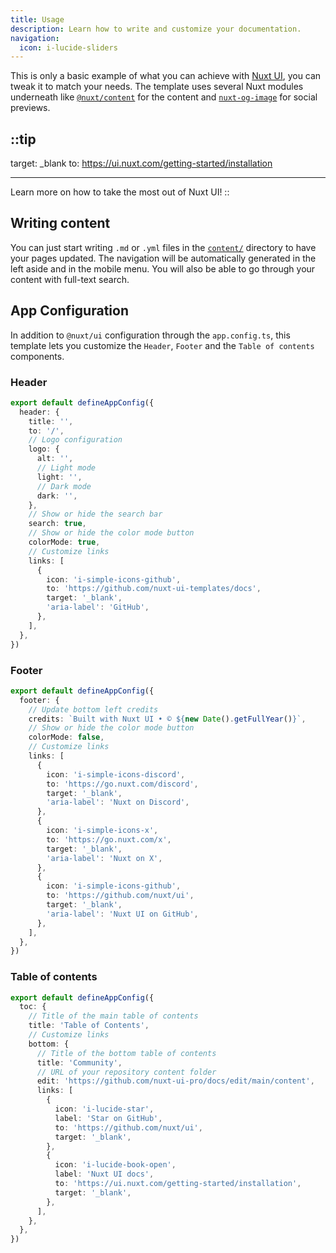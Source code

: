 ```yaml
---
title: Usage
description: Learn how to write and customize your documentation.
navigation:
  icon: i-lucide-sliders
---
```


This is only a basic example of what you can achieve with [Nuxt UI](https://ui.nuxt.com), you can tweak it to match your needs. The template uses several Nuxt modules underneath like [`@nuxt/content`](https://content.nuxt.com) for the content and [`nuxt-og-image`](https://nuxtseo.com/og-image/getting-started/installation) for social previews.

## ::tip

target: \_blank
to: https://ui.nuxt.com/getting-started/installation

---

Learn more on how to take the most out of Nuxt UI!
::

## Writing content

You can just start writing `.md` or `.yml` files in the [`content/`](https://content.nuxt.com/usage/content-directory) directory to have your pages updated. The navigation will be automatically generated in the left aside and in the mobile menu. You will also be able to go through your content with full-text search.

## App Configuration

In addition to `@nuxt/ui` configuration through the `app.config.ts`, this template lets you customize the `Header`, `Footer` and the `Table of contents` components.

### Header

```ts [app.config.ts]
export default defineAppConfig({
  header: {
    title: '',
    to: '/',
    // Logo configuration
    logo: {
      alt: '',
      // Light mode
      light: '',
      // Dark mode
      dark: '',
    },
    // Show or hide the search bar
    search: true,
    // Show or hide the color mode button
    colorMode: true,
    // Customize links
    links: [
      {
        icon: 'i-simple-icons-github',
        to: 'https://github.com/nuxt-ui-templates/docs',
        target: '_blank',
        'aria-label': 'GitHub',
      },
    ],
  },
})
```

### Footer

```ts [app.config.ts]
export default defineAppConfig({
  footer: {
    // Update bottom left credits
    credits: `Built with Nuxt UI • © ${new Date().getFullYear()}`,
    // Show or hide the color mode button
    colorMode: false,
    // Customize links
    links: [
      {
        icon: 'i-simple-icons-discord',
        to: 'https://go.nuxt.com/discord',
        target: '_blank',
        'aria-label': 'Nuxt on Discord',
      },
      {
        icon: 'i-simple-icons-x',
        to: 'https://go.nuxt.com/x',
        target: '_blank',
        'aria-label': 'Nuxt on X',
      },
      {
        icon: 'i-simple-icons-github',
        to: 'https://github.com/nuxt/ui',
        target: '_blank',
        'aria-label': 'Nuxt UI on GitHub',
      },
    ],
  },
})
```

### Table of contents

```ts [app.config.ts]
export default defineAppConfig({
  toc: {
    // Title of the main table of contents
    title: 'Table of Contents',
    // Customize links
    bottom: {
      // Title of the bottom table of contents
      title: 'Community',
      // URL of your repository content folder
      edit: 'https://github.com/nuxt-ui-pro/docs/edit/main/content',
      links: [
        {
          icon: 'i-lucide-star',
          label: 'Star on GitHub',
          to: 'https://github.com/nuxt/ui',
          target: '_blank',
        },
        {
          icon: 'i-lucide-book-open',
          label: 'Nuxt UI docs',
          to: 'https://ui.nuxt.com/getting-started/installation',
          target: '_blank',
        },
      ],
    },
  },
})
```
